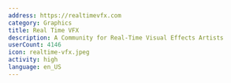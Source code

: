 ```yaml
---
address: https://realtimevfx.com
category: Graphics
title: Real Time VFX
description: A Community for Real-Time Visual Effects Artists
userCount: 4146
icon: realtime-vfx.jpeg
activity: high
language: en_US
---
```

